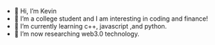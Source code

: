 - 👋 Hi, I’m Kevin
- 👀 I’m a college student and I am interesting in coding and finance!
- 🌱 I’m currently learning c++, javascript ,and python.
- 💞️ I’m now researching web3.0 technology.

<!---
Kevin228839/Kevin228839 is a ✨ special ✨ repository because its `README.md` (this file) appears on your GitHub profile.
You can click the Preview link to take a look at your changes.
--->
